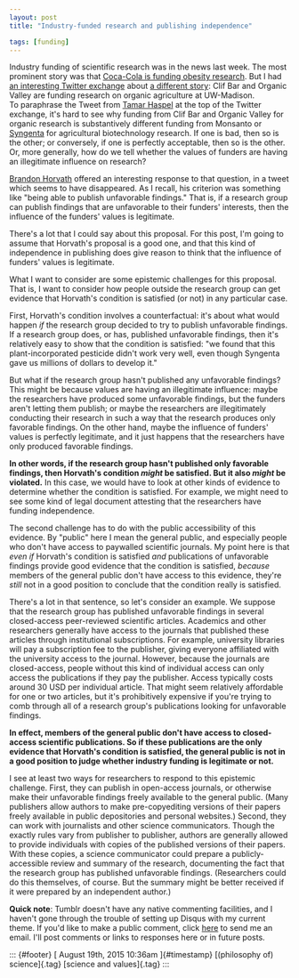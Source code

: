 ```yaml
---
layout: post
title: "Industry-funded research and publishing independence"

tags: [funding]
---
```



Industry funding of scientific research was in the news last week. The most prominent story was that [Coca-Cola is funding obesity research](http://well.blogs.nytimes.com/2015/08/09/coca-cola-funds-scientists-who-shift-blame-for-obesity-away-from-bad-diets/). But I had [an interesting Twitter exchange](https://twitter.com/UTTurfPath/status/630853706238545920) about [a different story](http://news.cals.wisc.edu/2015/06/24/clif-bar-and-organic-valley-establish-2m-uw-madison-endowed-chair-to-support-organic-agriculture/): Clif Bar and Organic Valley are funding research on organic agriculture at UW-Madison.\
To paraphrase the Tweet from [Tamar Haspel](http://www.washingtonpost.com/pb/unearthed/) at the top of the Twitter exchange, it's hard to see why funding from Clif Bar and Organic Valley for organic research is substantively different funding from Monsanto or [Syngenta](http://www.highereducation.org/crosstalk/ct1099/news1099-berkeley.shtml) for agricultural biotechnology research. If one is bad, then so is the other; or conversely, if one is perfectly acceptable, then so is the other. Or, more generally, how do we tell whether the values of funders are having an illegitimate influence on research?

[Brandon Horvath](http://plantsciences.utk.edu/horvath.htm) offered an interesting response to that question, in a tweet which seems to have disappeared. As I recall, his criterion was something like "being able to publish unfavorable findings." That is, if a research group can publish findings that are unfavorable to their funders' interests, then the influence of the funders' values is legitimate.

There's a lot that I could say about this proposal. For this post, I'm going to assume that Horvath's proposal is a good one, and that this kind of independence in publishing does give reason to think that the influence of funders' values is legitimate.

What I want to consider are some epistemic challenges for this proposal. That is, I want to consider how people outside the research group can get evidence that Horvath's condition is satisfied (or not) in any particular case.

First, Horvath's condition involves a counterfactual: it's about what would happen *if* the research group decided to try to publish unfavorable findings. If a research group does, or has, published unfavorable findings, then it's relatively easy to show that the condition is satisfied: "we found that this plant-incorporated pesticide didn't work very well, even though Syngenta gave us millions of dollars to develop it."

But what if the research group hasn't published any unfavorable findings? This might be because values are having an illegitimate influence: maybe the researchers have produced some unfavorable findings, but the funders aren't letting them publish; or maybe the researchers are illegitimately conducting their research in such a way that the research produces only favorable findings. On the other hand, maybe the influence of funders' values is perfectly legitimate, and it just happens that the researchers have only produced favorable findings.

**In other words, if the research group hasn't published only favorable findings, then Horvath's condition *might* be satisfied. But it also *might* be violated.** In this case, we would have to look at other kinds of evidence to determine whether the condition is satisfied. For example, we might need to see some kind of legal document attesting that the researchers have funding independence.

The second challenge has to do with the public accessibility of this evidence. By "public" here I mean the general public, and especially people who don't have access to paywalled scientific journals. My point here is that *even if* Horvath's condition is satisfied *and* publications of unfavorable findings provide good evidence that the condition is satisfied, *because* members of the general public don't have access to this evidence, they're *still* not in a good position to conclude that the condition really is satisfied.

There's a lot in that sentence, so let's consider an example. We suppose that the research group has published unfavorable findings in several closed-access peer-reviewed scientific articles. Academics and other researchers generally have access to the journals that published these articles through institutional subscriptions. For example, university libraries will pay a subscription fee to the publisher, giving everyone affiliated with the university access to the journal. However, because the journals are closed-access, people without this kind of individual access can only access the publications if they pay the publisher. Access typically costs around 30 USD per individual article. That might seem relatively affordable for one or two articles, but it's prohibitively expensive if you're trying to comb through all of a research group's publications looking for unfavorable findings.

**In effect, members of the general public don't have access to closed-access scientific publications. So if these publications are the only evidence that Horvath's condition is satisfied, the general public is not in a good position to judge whether industry funding is legitimate or not.**

I see at least two ways for researchers to respond to this epistemic challenge. First, they can publish in open-access journals, or otherwise make their unfavorable findings freely available to the general public. (Many publishers allow authors to make pre-copyediting versions of their papers freely available in public depositories and personal websites.) Second, they can work with journalists and other science communicators. Though the exactly rules vary from publisher to publisher, authors are generally allowed to provide individuals with copies of the published versions of their papers. With these copies, a science communicator could prepare a publicly-accessible review and summary of the research, documenting the fact that the research group has published unfavorable findings. (Researchers could do this themselves, of course. But the summary might be better received if it were prepared by an independent author.)

**Quick note**: Tumblr doesn't have any native commenting facilities, and I haven't gone through the trouble of setting up Disqus with my current theme. If you'd like to make a public comment, click [here](mailto:hicks.daniel.j@gmail.com) to send me an email. I'll post comments or links to responses here or in future posts.

::: {#footer}
[ August 19th, 2015 10:36am ]{#timestamp} [(philosophy of) science]{.tag} [science and values]{.tag}
:::


